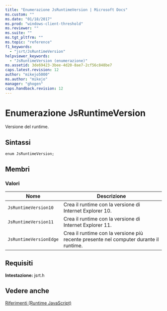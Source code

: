 ```yaml
---
title: "Enumerazione JsRuntimeVersion | Microsoft Docs"
ms.custom: ""
ms.date: "01/18/2017"
ms.prod: "windows-client-threshold"
ms.reviewer: ""
ms.suite: ""
ms.tgt_pltfrm: ""
ms.topic: "reference"
f1_keywords: 
  - "jsrt/JsRuntimeVersion"
helpviewer_keywords: 
  - "JsRuntimeVersion (enumerazione)"
ms.assetid: 3de69423-3bee-4d20-8ae7-2cf56c848be7
caps.latest.revision: 12
author: "mikejo5000"
ms.author: "mikejo"
manager: "ghogen"
caps.handback.revision: 12
---
```

# Enumerazione JsRuntimeVersion
Versione del runtime.  
  
## Sintassi  
  
```  
enum JsRuntimeVersion;  
```  
  
## Membri  
  
### Valori  
  
|Nome|Descrizione|  
|----------|-----------------|  
|`JsRuntimeVersion10`|Crea il runtime con la versione di Internet Explorer 10.|  
|`JsRuntimeVersion11`|Crea il runtime con la versione di Internet Explorer 11.|  
|`JsRuntimeVersionEdge`|Crea il runtime con la versione più recente presente nel computer durante il runtime.|  
  
## Requisiti  
 **Intestazione:** jsrt.h  
  
## Vedere anche  
 [Riferimenti \(Runtime JavaScript\)](../chakra-hosting/reference-javascript-runtime.md)